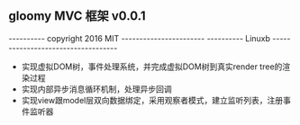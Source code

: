 ## gloomy MVC 框架 v0.0.1
---------- copyright 2016 MIT -----------------------
---------- Linuxb -----------------------------------

* 实现虚拟DOM树，事件处理系统，并完成虚拟DOM树到真实render tree的渲染过程
* 实现内部异步消息循环机制，处理异步回调
* 实现view跟model层双向数据绑定，采用观察者模式，建立监听列表，注册事件监听器
